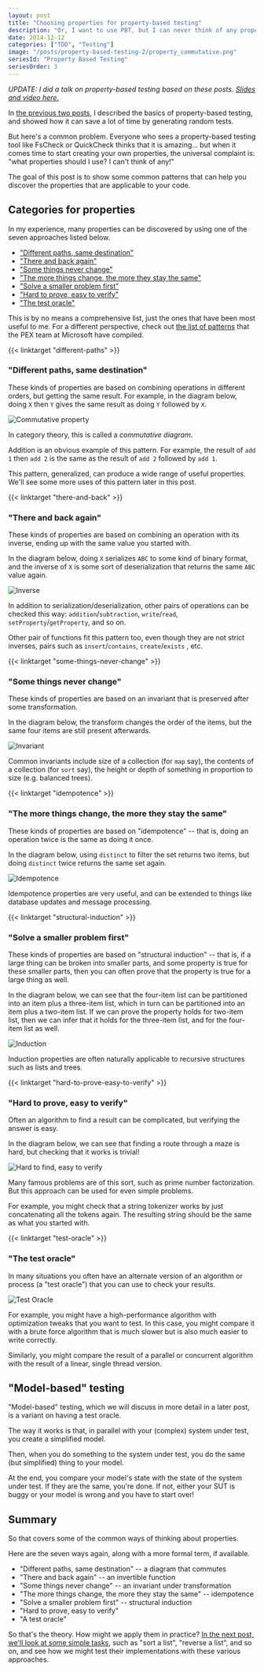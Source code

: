 ```yaml
---
layout: post
title: "Choosing properties for property-based testing"
description: "Or, I want to use PBT, but I can never think of any properties to use"
date: 2014-12-12
categories: ["TDD", "Testing"]
image: "/posts/property-based-testing-2/property_commutative.png"
seriesId: "Property Based Testing"
seriesOrder: 3
---
```


*UPDATE: I did a talk on property-based testing based on these posts. [Slides and video here.](/pbt/)*

In [the previous two posts](/posts/property-based-testing/), I described the basics of property-based testing, and showed how it can save a lot of time by generating random tests.

But here's a common problem. Everyone who sees a property-based testing tool like FsCheck or QuickCheck thinks that it is amazing... but
when it comes time to start creating your own properties, the universal complaint is: "what properties should I use? I can't think of any!"

The goal of this post is to show some common patterns that can help you discover the properties that are applicable to your code.

## Categories for properties

In my experience, many properties can be discovered by using one of the seven approaches listed below.

* ["Different paths, same destination"](#different-paths)
* ["There and back again"](#there-and-back)
* ["Some things never change"](#some-things-never-change)
* ["The more things change, the more they stay the same"](#idempotence)
* ["Solve a smaller problem first"](#structural-induction)
* ["Hard to prove, easy to verify"](#hard-to-prove-easy-to-verify)
* ["The test oracle"](#test-oracle)

This is by no means a comprehensive list, just the ones that have been most useful to me.
For a different perspective, check out [the list of patterns](http://research.microsoft.com/en-us/projects/pex/patterns.pdf) that the PEX team at Microsoft have compiled.


{{< linktarget "different-paths" >}}

### "Different paths, same destination"

These kinds of properties are based on combining operations in different orders, but getting the same result.
For example, in the diagram below, doing `X` then `Y` gives the same result as doing `Y` followed by `X`.

![Commutative property](./property_commutative.png)

In category theory, this is called a *commutative diagram*.

Addition is an obvious example of this pattern. For example, the result of `add 1` then `add 2` is the same as the result of `add 2` followed by `add 1`.

This pattern, generalized, can produce a wide range of useful properties. We'll see some more uses of this pattern later in this post.

{{< linktarget "there-and-back" >}}

### "There and back again"

These kinds of properties are based on combining an operation with its inverse, ending up with the same value you started with.

In the diagram below, doing `X` serializes `ABC` to some kind of binary format, and the inverse of `X` is some sort of deserialization that returns the same `ABC` value again.

![Inverse](./property_inverse.png)

In addition to serialization/deserialization, other pairs of operations can be checked this way: `addition`/`subtraction`, `write`/`read`, `setProperty`/`getProperty`, and so on.

Other pair of functions fit this pattern too, even though they are not strict inverses, pairs such as `insert`/`contains`, `create`/`exists` , etc.

{{< linktarget "some-things-never-change" >}}

### "Some things never change"

These kinds of properties are based on an invariant that is preserved after some transformation.

In the diagram below, the transform changes the order of the items, but the same four items are still present afterwards.

![Invariant](./property_invariant.png)

Common invariants include size of a collection (for `map` say), the contents of a collection (for `sort` say), the height or depth of something in proportion to size (e.g. balanced trees).

{{< linktarget "idempotence" >}}

### "The more things change, the more they stay the same"

These kinds of properties are based on "idempotence" -- that is, doing an operation twice is the same as doing it once.

In the diagram below, using `distinct` to filter the set returns two items, but doing `distinct` twice returns the same set again.

![Idempotence](./property_idempotence.png)

Idempotence properties are very useful, and can be extended to things like database updates and message processing.

{{< linktarget "structural-induction" >}}

### "Solve a smaller problem first"

These kinds of properties are based on "structural induction" -- that is, if a large thing can be broken into smaller parts,
and some property is true for these smaller parts, then you can often  prove that the property is true for a large thing as well.

In the diagram below, we can see that the four-item list can be partitioned into an item plus a three-item list, which in turn can be
partitioned into an item plus a two-item list. If we can prove the property holds for two-item list, then we can infer that it holds for the three-item list, and for the four-item list as well.

![Induction](./property_induction.png)

Induction properties are often naturally applicable to recursive structures such as lists and trees.

{{< linktarget "hard-to-prove-easy-to-verify" >}}

### "Hard to prove, easy to verify"

Often an algorithm to find a result can be complicated, but verifying the answer is easy.

In the diagram below, we can see that finding a route through a maze is hard, but checking that it works is trivial!

![Hard to find, easy to verify](./property_easy_verification.png)

Many famous problems are of this sort, such as prime number factorization. But this approach can be used for even simple problems.

For example, you might check that a string tokenizer works by just concatenating all the tokens again. The resulting string should be the same as what you started with.

{{< linktarget "test-oracle" >}}

### "The test oracle"

In many situations you often have an alternate version of an algorithm or process (a "test oracle") that you can use to check your results.

![Test Oracle](./property_test_oracle.png)

For example, you might have a high-performance algorithm with optimization tweaks that you want to test. In this case,
you might compare it with a brute force algorithm that is much slower but is also much easier to write correctly.

Similarly, you might compare the result of a parallel or concurrent algorithm with the result of a linear, single thread version.


## "Model-based" testing

"Model-based" testing, which we will discuss in more detail in a later post, is a variant on having a test oracle.

The way it works is that, in parallel with your (complex) system under test, you create a simplified model.

Then, when you do something to the system under test, you do the same (but simplified) thing to your model.

At the end, you compare your model's state with the state of the system under test. If they are the same, you're done. If not, either your SUT is buggy or your model is wrong and you have to start over!

## Summary

So that covers some of the common ways of thinking about properties.

Here are the seven ways again, along with a more formal term, if available.

* "Different paths, same destination" -- a diagram that commutes
* "There and back again" -- an invertible function
* "Some things never change" -- an invariant under transformation
* "The more things change, the more they stay the same" -- idempotence
* "Solve a smaller problem first" -- structural induction
* "Hard to prove, easy to verify"
* "A test oracle"

So that's the theory. How might we apply them in practice?
[In the next post, we'll look at some simple tasks](/posts/property-based-testing-3), such as "sort a list", "reverse a list", and so on, and see how we might test their implementations with these various approaches.



